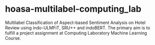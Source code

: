 # hoasa-multilabel-computing_lab
Multilabel Classification of Aspect-based Sentiment Analysis on Hotel Review using indo-ULMFiT, SRU++ and indoBERT. The primary aim is to fulfill a project assignment at Computing Laboratory Machine Learning Course.
